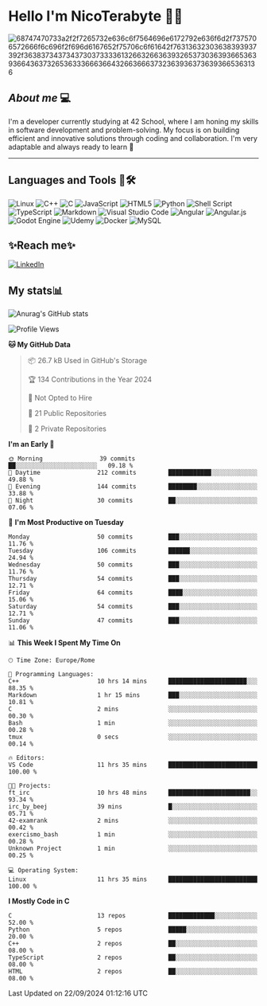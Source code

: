 # Hello I'm NicoTerabyte 🐧🔨

![68747470733a2f2f7265732e636c6f7564696e6172792e636f6d2f7375706572666f6c696f2f696d6167652f75706c6f61642f76313632303638393937392f363837343734373037333361326632663639326537303639366536393664363732653633366636643266366637323639363736393665363136](https://user-images.githubusercontent.com/58959408/232639433-cb0aea21-66f0-4508-a771-85e2089c5a87.gif)



## _About me_ 💻

I'm a developer currently studying at 42 School, where I am honing my skills in software development and problem-solving. My focus is on building efficient and innovative solutions through coding and collaboration. I'm very adaptable and always ready to learn 🚀

---

## **Languages and Tools 🧰🛠️**
![Linux](https://img.shields.io/badge/Linux-FCC624?style=for-the-badge&logo=linux&logoColor=black)
![C++](https://img.shields.io/badge/c++-%2300599C.svg?style=for-the-badge&logo=c%2B%2B&logoColor=white)
![C](https://img.shields.io/badge/c-%2300599C.svg?style=for-the-badge&logo=c&logoColor=white)
![JavaScript](https://img.shields.io/badge/javascript-%23323330.svg?style=for-the-badge&logo=javascript&logoColor=%23F7DF1E)
![HTML5](https://img.shields.io/badge/html5-%23E34F26.svg?style=for-the-badge&logo=html5&logoColor=white)
![Python](https://img.shields.io/badge/python-3670A0?style=for-the-badge&logo=python&logoColor=ffdd54)
![Shell Script](https://img.shields.io/badge/shell_script-%23121011.svg?style=for-the-badge&logo=gnu-bash&logoColor=white)
![TypeScript](https://img.shields.io/badge/typescript-%23007ACC.svg?style=for-the-badge&logo=typescript&logoColor=white)
![Markdown](https://img.shields.io/badge/markdown-%23000000.svg?style=for-the-badge&logo=markdown&logoColor=white)
![Visual Studio Code](https://img.shields.io/badge/Visual%20Studio%20Code-0078d7.svg?style=for-the-badge&logo=visual-studio-code&logoColor=white)
![Angular](https://img.shields.io/badge/angular-%23DD0031.svg?style=for-the-badge&logo=angular&logoColor=white)
![Angular.js](https://img.shields.io/badge/angular.js-%23E23237.svg?style=for-the-badge&logo=angularjs&logoColor=white)
![Godot Engine](https://img.shields.io/badge/GODOT-%23FFFFFF.svg?style=for-the-badge&logo=godot-engine)
![Udemy](https://img.shields.io/badge/Udemy-A435F0?style=for-the-badge&logo=Udemy&logoColor=white)
![Docker](https://img.shields.io/badge/docker-%230db7ed.svg?style=for-the-badge&logo=docker&logoColor=white)
![MySQL](https://img.shields.io/badge/mysql-4479A1.svg?style=for-the-badge&logo=mysql&logoColor=white)


## ✨Reach me✨
[![LinkedIn](https://img.shields.io/badge/linkedin-%230077B5.svg?style=for-the-badge&logo=linkedin&logoColor=white)](https://www.linkedin.com/in/lorenzo-nicotera/)


## My stats📊
![Anurag's GitHub stats](https://github-readme-stats.vercel.app/api?username=nicoterabyte&theme=radical&show_icons=true)

<!--START_SECTION:waka-->
![Profile Views](http://img.shields.io/badge/Profile%20Views-0-blue)

**🐱 My GitHub Data** 

> 📦 26.7 kB Used in GitHub's Storage 
 > 
> 🏆 134 Contributions in the Year 2024
 > 
> 🚫 Not Opted to Hire
 > 
> 📜 21 Public Repositories 
 > 
> 🔑 2 Private Repositories 
 > 
**I'm an Early 🐤** 

```text
🌞 Morning                39 commits          ██░░░░░░░░░░░░░░░░░░░░░░░   09.18 % 
🌆 Daytime                212 commits         ████████████░░░░░░░░░░░░░   49.88 % 
🌃 Evening                144 commits         ████████░░░░░░░░░░░░░░░░░   33.88 % 
🌙 Night                  30 commits          ██░░░░░░░░░░░░░░░░░░░░░░░   07.06 % 
```
📅 **I'm Most Productive on Tuesday** 

```text
Monday                   50 commits          ███░░░░░░░░░░░░░░░░░░░░░░   11.76 % 
Tuesday                  106 commits         ██████░░░░░░░░░░░░░░░░░░░   24.94 % 
Wednesday                50 commits          ███░░░░░░░░░░░░░░░░░░░░░░   11.76 % 
Thursday                 54 commits          ███░░░░░░░░░░░░░░░░░░░░░░   12.71 % 
Friday                   64 commits          ████░░░░░░░░░░░░░░░░░░░░░   15.06 % 
Saturday                 54 commits          ███░░░░░░░░░░░░░░░░░░░░░░   12.71 % 
Sunday                   47 commits          ███░░░░░░░░░░░░░░░░░░░░░░   11.06 % 
```


📊 **This Week I Spent My Time On** 

```text
🕑︎ Time Zone: Europe/Rome

💬 Programming Languages: 
C++                      10 hrs 14 mins      ██████████████████████░░░   88.35 % 
Markdown                 1 hr 15 mins        ███░░░░░░░░░░░░░░░░░░░░░░   10.81 % 
C                        2 mins              ░░░░░░░░░░░░░░░░░░░░░░░░░   00.30 % 
Bash                     1 min               ░░░░░░░░░░░░░░░░░░░░░░░░░   00.28 % 
tmux                     0 secs              ░░░░░░░░░░░░░░░░░░░░░░░░░   00.14 % 

🔥 Editors: 
VS Code                  11 hrs 35 mins      █████████████████████████   100.00 % 

🐱‍💻 Projects: 
ft_irc                   10 hrs 48 mins      ███████████████████████░░   93.34 % 
irc_by_beej              39 mins             █░░░░░░░░░░░░░░░░░░░░░░░░   05.71 % 
42-examrank              2 mins              ░░░░░░░░░░░░░░░░░░░░░░░░░   00.42 % 
exercismo_bash           1 min               ░░░░░░░░░░░░░░░░░░░░░░░░░   00.28 % 
Unknown Project          1 min               ░░░░░░░░░░░░░░░░░░░░░░░░░   00.25 % 

💻 Operating System: 
Linux                    11 hrs 35 mins      █████████████████████████   100.00 % 
```

**I Mostly Code in C** 

```text
C                        13 repos            █████████████░░░░░░░░░░░░   52.00 % 
Python                   5 repos             █████░░░░░░░░░░░░░░░░░░░░   20.00 % 
C++                      2 repos             ██░░░░░░░░░░░░░░░░░░░░░░░   08.00 % 
TypeScript               2 repos             ██░░░░░░░░░░░░░░░░░░░░░░░   08.00 % 
HTML                     2 repos             ██░░░░░░░░░░░░░░░░░░░░░░░   08.00 % 
```




 Last Updated on 22/09/2024 01:12:16 UTC
<!--END_SECTION:waka-->
